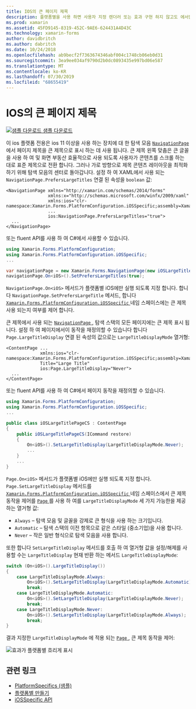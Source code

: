 ```yaml
---
title: IOS의 큰 페이지 제목
description: 플랫폼별을 사용 하면 사용자 지정 렌더러 또는 효과 구현 하지 않고도 에서만 특정 플랫폼에서 사용할 수 있는 기능을 사용할 수 있습니다. 이 문서에서는 NavigationPage의 탐색 모음에 페이지 제목을 표시 하는 iOS 플랫폼 관련 기능을 사용 하는 방법을 설명 합니다.
ms.prod: xamarin
ms.assetid: 45FD9145-8319-452C-9AE6-624431A4D43C
ms.technology: xamarin-forms
author: davidbritch
ms.author: dabritch
ms.date: 10/24/2018
ms.openlocfilehash: ab9becf2f7363674346abf004c1748cb06eb0d31
ms.sourcegitcommit: 3ea9ee034af9790d2b0dc0893435e997bd06e587
ms.translationtype: MT
ms.contentlocale: ko-KR
ms.lasthandoff: 07/30/2019
ms.locfileid: "68655419"
---
```

# <a name="large-page-titles-on-ios"></a>IOS의 큰 페이지 제목

[![샘플 다운로드](~/media/shared/download.png) 샘플 다운로드](https://docs.microsoft.com/samples/xamarin/xamarin-forms-samples/userinterface-platformspecifics)

이 ios 플랫폼 전용은 ios 11 이상을 사용 하는 장치에 대 한 탐색 모음 [`NavigationPage`](xref:Xamarin.Forms.NavigationPage)에서 페이지 제목을 큰 제목으로 표시 하는 데 사용 됩니다. 큰 제목 왼쪽 맞춤은 큰 글꼴을 사용 하 여 및 화면 부동산 효율적으로 사용 되도록 사용자가 콘텐츠를 스크롤 하는 대로 표준 제목으로 전환 합니다. 그러나 가로 방향으로 제목 콘텐츠 레이아웃을 최적화 하기 위해 탐색 모음의 센터로 돌아갑니다. 설정 하 여 XAML에서 사용 되는 `NavigationPage.PrefersLargeTitles` 연결 된 속성을 `boolean` 값:

```xaml
<NavigationPage xmlns="http://xamarin.com/schemas/2014/forms"
                xmlns:x="http://schemas.microsoft.com/winfx/2009/xaml"
                xmlns:ios="clr-namespace:Xamarin.Forms.PlatformConfiguration.iOSSpecific;assembly=Xamarin.Forms.Core"
                ...
                ios:NavigationPage.PrefersLargeTitles="true">
  ...
</NavigationPage>
```

또는 fluent API를 사용 하 여 C#에서 사용할 수 있습니다.

```csharp
using Xamarin.Forms.PlatformConfiguration;
using Xamarin.Forms.PlatformConfiguration.iOSSpecific;
...

var navigationPage = new Xamarin.Forms.NavigationPage(new iOSLargeTitlePageCS());
navigationPage.On<iOS>().SetPrefersLargeTitles(true);
```

`NavigationPage.On<iOS>` 메서드가 플랫폼별 iOS에만 실행 되도록 지정 합니다. 합니다 `NavigationPage.SetPrefersLargeTitle` 메서드, 합니다 [ `Xamarin.Forms.PlatformConfiguration.iOSSpecific` ](xref:Xamarin.Forms.PlatformConfiguration.iOSSpecific) 네임 스페이스에는 큰 제목 사용 되는지 여부를 제어 합니다.

큰 제목에서 사용 되는 [ `NavigationPage` ](xref:Xamarin.Forms.NavigationPage), 탐색 스택의 모든 페이지에는 큰 제목 표시 됩니다. 설정 하 여 페이지에서이 동작을 재정의할 수 있습니다 합니다 `Page.LargeTitleDisplay` 연결 된 속성의 값으로는 `LargeTitleDisplayMode` 열거형:

```xaml
<ContentPage ...
             xmlns:ios="clr-namespace:Xamarin.Forms.PlatformConfiguration.iOSSpecific;assembly=Xamarin.Forms.Core"
             Title="Large Title"
             ios:Page.LargeTitleDisplay="Never">
  ...
</ContentPage>
```

또는 fluent API를 사용 하 여 C#에서 페이지 동작을 재정의할 수 있습니다.

```csharp
using Xamarin.Forms.PlatformConfiguration;
using Xamarin.Forms.PlatformConfiguration.iOSSpecific;
...

public class iOSLargeTitlePageCS : ContentPage
{
    public iOSLargeTitlePageCS(ICommand restore)
    {
        On<iOS>().SetLargeTitleDisplay(LargeTitleDisplayMode.Never);
        ...
    }
    ...
}
```

`Page.On<iOS>` 메서드가 플랫폼별 iOS에만 실행 되도록 지정 합니다. `Page.SetLargeTitleDisplay` 메서드를 [ `Xamarin.Forms.PlatformConfiguration.iOSSpecific` ](xref:Xamarin.Forms.PlatformConfiguration.iOSSpecific) 네임 스페이스에서 큰 제목 동작을 제어를 [ `Page` ](xref:Xamarin.Forms.Page)를 사용 하 여를 `LargeTitleDisplayMode` 세 가지 가능한을 제공 하는 열거형 값:

- `Always` – 탐색 모음 및 글꼴을 강제로 큰 형식을 사용 하는 크기입니다.
- `Automatic` – 탐색 스택의 이전 항목으로 같은 스타일 (중소기업)을 사용 합니다.
- `Never` – 작은 일반 형식으로 탐색 모음을 사용 합니다.

또한 합니다 `SetLargeTitleDisplay` 메서드를 호출 하 여 열거형 값을 설정/해제를 사용할 수는 `LargeTitleDisplay` 현재 반환 하는 메서드 `LargeTitleDisplayMode`:

```csharp
switch (On<iOS>().LargeTitleDisplay())
{
    case LargeTitleDisplayMode.Always:
        On<iOS>().SetLargeTitleDisplay(LargeTitleDisplayMode.Automatic);
        break;
    case LargeTitleDisplayMode.Automatic:
        On<iOS>().SetLargeTitleDisplay(LargeTitleDisplayMode.Never);
        break;
    case LargeTitleDisplayMode.Never:
        On<iOS>().SetLargeTitleDisplay(LargeTitleDisplayMode.Always);
        break;
}
```

결과 지정한 `LargeTitleDisplayMode` 에 적용 되는 [ `Page` ](xref:Xamarin.Forms.Page), 큰 제목 동작을 제어:

![](page-large-title-images/large-title.png "효과가 플랫폼별 흐리게 표시")

## <a name="related-links"></a>관련 링크

- [PlatformSpecifics (샘플)](https://docs.microsoft.com/samples/xamarin/xamarin-forms-samples/userinterface-platformspecifics)
- [플랫폼별 만들기](~/xamarin-forms/platform/platform-specifics/index.md#creating-platform-specifics)
- [iOSSpecific API](xref:Xamarin.Forms.PlatformConfiguration.iOSSpecific)
